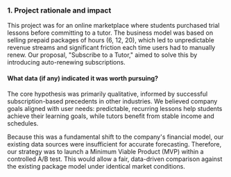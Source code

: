 ### 1. Project rationale and impact
This project was for an online marketplace where students purchased trial lessons before committing to a tutor. The business model was based on selling prepaid packages of hours (6, 12, 20), which led to unpredictable revenue streams and significant friction each time users had to manually renew. Our proposal, "Subscribe to a Tutor," aimed to solve this by introducing auto-renewing subscriptions.

#### What data (if any) indicated it was worth pursuing?
The core hypothesis was primarily qualitative, informed by successful subscription-based precedents in other industries. We believed company goals aligned with user needs: predictable, recurring lessons help students achieve their learning goals, while tutors benefit from stable income and schedules.

Because this was a fundamental shift to the company's financial model, our existing data sources were insufficient for accurate forecasting. Therefore, our strategy was to launch a Minimum Viable Product (MVP) within a controlled A/B test. This would allow a fair, data-driven comparison against the existing package model under identical market conditions.
